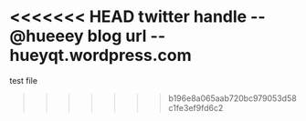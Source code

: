 <<<<<<< HEAD
twitter handle -- @hueeey
blog url -- hueyqt.wordpress.com
=======
test file
>>>>>>> b196e8a065aab720bc979053d58c1fe3ef9fd6c2
